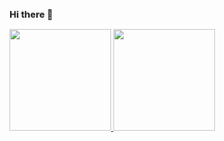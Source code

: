 ### Hi there 👋

<!--
**samsepiol1/samsepiol1** is a ✨ _special_ ✨ repository because its `README.md` (this file) appears on your GitHub profile.

Here are some ideas to get you started:

- 🔭 I’m currently working on ...
- 🌱 I’m currently learning ...
- 👯 I’m looking to collaborate on ...
- 🤔 I’m looking for help with ...
- 💬 Ask me about ...
- 📫 How to reach me: ...
- 😄 Pronouns: ...
- ⚡ Fun fact: ...
-->

<div>
<a href="https://github.com/samsepiol1">
<img height="180em" src="https://github-readme-stats.vercel.app/api/top-langs/?username=samsepiol1&layout=compact&langs_count=7&theme=dracula"/>
<img height="180em" src="https://github-readme-stats.vercel.app/api?username=samsepiol1&show_icons=true&theme=dracula&include_all_commits=true&count_private=true"/>
</div>
